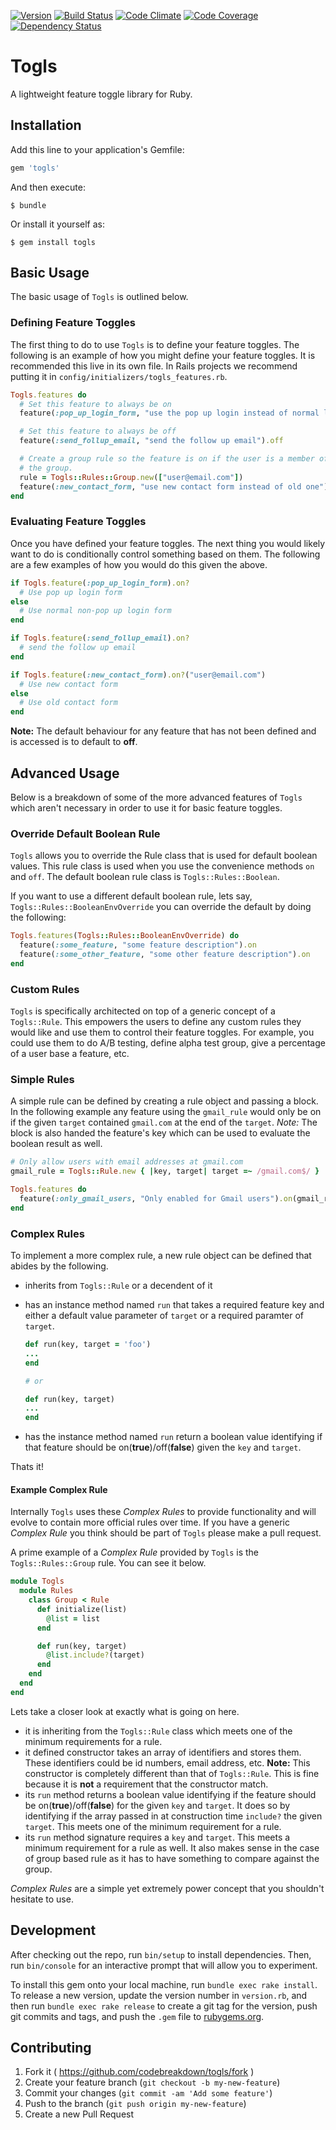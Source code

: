 [![Version](https://img.shields.io/gem/v/togls.svg)](https://rubygems.org/gems/togls)
[![Build Status](https://travis-ci.org/codebreakdown/togls.svg?branch=master)](https://travis-ci.org/codebreakdown/togls)
[![Code Climate](https://img.shields.io/codeclimate/github/codebreakdown/togls.svg)](https://codeclimate.com/github/codebreakdown/togls)
[![Code
Coverage](https://img.shields.io/codeclimate/coverage/github/codebreakdown/togls.svg)](https://codeclimate.com/github/codebreakdown/togls)
[![Dependency Status](https://gemnasium.com/codebreakdown/togls.svg)](https://gemnasium.com/codebreakdown/togls)

# Togls

A lightweight feature toggle library for Ruby.

## Installation

Add this line to your application's Gemfile:

```ruby
gem 'togls'
```

And then execute:

    $ bundle

Or install it yourself as:

    $ gem install togls

## Basic Usage

The basic usage of `Togls` is outlined below.

### Defining Feature Toggles

The first thing to do to use `Togls` is to define your feature toggles.
The following is an example of how you might define your feature
toggles. It is recommended this live in its own file. In Rails projects
we recommend putting it in `config/initializers/togls_features.rb`.

```ruby
Togls.features do
  # Set this feature to always be on
  feature(:pop_up_login_form, "use the pop up login instead of normal login").on 

  # Set this feature to always be off
  feature(:send_follup_email, "send the follow up email").off

  # Create a group rule so the feature is on if the user is a member of
  # the group.
  rule = Togls::Rules::Group.new(["user@email.com"])
  feature(:new_contact_form, "use new contact form instead of old one").on(rule)
end
```

### Evaluating Feature Toggles

Once you have defined your feature toggles. The next thing you would
likely want to do is conditionally control something based on them. The
following are a few examples of how you would do this given the above.

```ruby
if Togls.feature(:pop_up_login_form).on?
  # Use pop up login form
else
  # Use normal non-pop up login form
end

if Togls.feature(:send_follup_email).on?
  # send the follow up email
end

if Togls.feature(:new_contact_form).on?("user@email.com")
  # Use new contact form
else
  # Use old contact form
end
```

**Note:** The default behaviour for any feature that has not been
defined and is accessed is to default to **off**.

## Advanced Usage

Below is a breakdown of some of the more advanced features of `Togls`
which aren't necessary in order to use it for basic feature toggles.

### Override Default Boolean Rule

`Togls` allows you to override the Rule class that is used for default
boolean values. This rule class is used when you use the convenience
methods `on` and `off`. The default boolean rule class is
`Togls::Rules::Boolean`.

If you want to use a different default boolean rule, lets say,
`Togls::Rules::BooleanEnvOverride`  you can override the default by
doing the following:

```ruby
Togls.features(Togls::Rules::BooleanEnvOverride) do
  feature(:some_feature, "some feature description").on
  feature(:some_other_feature, "some other feature description").on
end
```

### Custom Rules

`Togls` is specifically architected on top of a generic concept of a
`Togls::Rule`.  This empowers the users to define any custom rules they
would like and use them to control their feature toggles.  For example,
you could use them to do A/B testing, define alpha test group, give a
percentage of a user base a feature, etc.

### Simple Rules

A simple rule can be defined by creating a rule object and passing a
block. In the following example any feature using the `gmail_rule` would
only be on if the given `target` contained `gmail.com` at the end of the
`target`. *Note:* The block is also handed the feature's key which can
be used to evaluate the boolean result as well.

```ruby
# Only allow users with email addresses at gmail.com
gmail_rule = Togls::Rule.new { |key, target| target =~ /gmail.com$/ }

Togls.features do
  feature(:only_gmail_users, "Only enabled for Gmail users").on(gmail_rule)
end
```

### Complex Rules

To implement a more complex rule, a new rule object can be defined that
abides by the following.

- inherits from `Togls::Rule` or a decendent of it
- has an instance method named `run` that takes a required feature key
  and either a default value parameter of `target` or a required
  paramter of `target`.

    ```ruby
    def run(key, target = 'foo')
    ...
    end
    
    # or

    def run(key, target)
    ...
    end
    ```

- has the instance method named `run` return a boolean value identifying
  if that feature should be on(**true**)/off(**false**) given the `key`
  and `target`.

Thats it!

#### Example Complex Rule

Internally `Togls` uses these *Complex Rules* to provide functionality
and will evolve to contain more official rules over time. If you have a
generic *Complex Rule* you think should be part of `Togls` please make a
pull request.

A prime example of a *Complex Rule* provided by `Togls` is the
`Togls::Rules::Group` rule. You can see it below.

```ruby
module Togls
  module Rules
    class Group < Rule
      def initialize(list)
        @list = list
      end

      def run(key, target)
        @list.include?(target)
      end
    end
  end
end
```

Lets take a closer look at exactly what is going on here.

- it is inheriting from the `Togls::Rule` class which meets one of the
  minimum requirements for a rule.
- it defined constructor takes an array of identifiers and stores them.
  These identifiers could be id numbers, email address, etc. **Note:**
  This constructor is completely different than that of `Togls::Rule`.
  This is fine because it is **not** a requirement that the constructor
  match.
- its `run` method returns a boolean value identifying if the feature
  should be on(**true**)/off(**false**) for the given `key` and
  `target`. It does so by identifying if the array passed in at
  construction time `include?` the given `target`.  This meets one of
  the minimum requirement for a rule.
- its `run` method signature requires a `key` and `target`. This meets a
  minimum requirement for a rule as well. It also makes sense in the
  case of group based rule as it has to have something to compare
  against the group.

*Complex Rules* are a simple yet extremely power concept that you
shouldn't hesitate to use.

## Development

After checking out the repo, run `bin/setup` to install dependencies. Then, run `bin/console` for an interactive prompt that will allow you to experiment.

To install this gem onto your local machine, run `bundle exec rake install`. To release a new version, update the version number in `version.rb`, and then run `bundle exec rake release` to create a git tag for the version, push git commits and tags, and push the `.gem` file to [rubygems.org](https://rubygems.org).

## Contributing

1. Fork it ( https://github.com/codebreakdown/togls/fork )
2. Create your feature branch (`git checkout -b my-new-feature`)
3. Commit your changes (`git commit -am 'Add some feature'`)
4. Push to the branch (`git push origin my-new-feature`)
5. Create a new Pull Request
